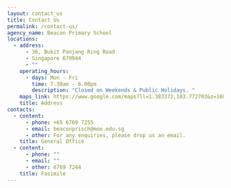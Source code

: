 ```yaml
---
layout: contact_us
title: Contact Us
permalink: /contact-us/
agency_name: Beacon Primary School
locations:
  - address:
      - 36, Bukit Panjang Ring Road
      - Singapore 679944
      - ""
    operating_hours:
      - days: Mon - Fri
        time: 7.30am - 6.00pm
        description: "Closed on Weekends & Public Holidays. "
    maps_link: https://www.google.com/maps?ll=1.383372,103.772703&z=16&t=m&hl=en&gl=SG&mapclient=embed&cid=3084448856791628022
    title: Address
contacts:
  - content:
      - phone: +65 6769 7255
      - email: beaconprisch@moe.edu.sg
      - other: For any enquiries, please drop us an email.
    title: General Office
  - content:
      - phone: ""
      - email: ""
      - other: 6769 7244
    title: Fasimile
---
```

